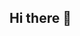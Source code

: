 ## Hi there 👋

<!--
**AnkitaKharpade/AnkitaKharpade** is a ✨ _special_ ✨ repository because its `README.md` (this file) appears on your GitHub profile.

Here are some ideas to get you started:


- 🌱 I’m currently learning Data Science
- 📫 How to reach me: Email-kharpadeankita9@gmail.com
